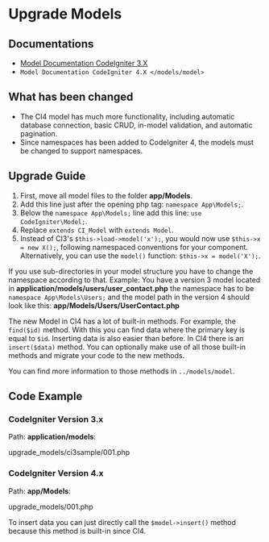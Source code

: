 # Upgrade Models

<div class="contents" local="" depth="2">

</div>

## Documentations

- [Model Documentation CodeIgniter
  3.X](http://codeigniter.com/userguide3/general/models.html)
- `Model Documentation CodeIgniter 4.X </models/model>`

## What has been changed

- The CI4 model has much more functionality, including automatic
  database connection, basic CRUD, in-model validation, and automatic
  pagination.
- Since namespaces has been added to CodeIgniter 4, the models must be
  changed to support namespaces.

## Upgrade Guide

1.  First, move all model files to the folder **app/Models**.
2.  Add this line just after the opening php tag:
    `namespace App\Models;`.
3.  Below the `namespace App\Models;` line add this line:
    `use CodeIgniter\Model;`.
4.  Replace `extends CI_Model` with `extends Model`.
5.  Instead of CI3's `$this->load->model('x');`, you would now use
    `$this->x = new X();`, following namespaced conventions for your
    component. Alternatively, you can use the `model()` function:
    `$this->x = model('X');`.

If you use sub-directories in your model structure you have to change
the namespace according to that. Example: You have a version 3 model
located in **application/models/users/user_contact.php** the namespace
has to be `namespace App\Models\Users;` and the model path in the
version 4 should look like this: **app/Models/Users/UserContact.php**

The new Model in CI4 has a lot of built-in methods. For example, the
`find($id)` method. With this you can find data where the primary key is
equal to `$id`. Inserting data is also easier than before. In CI4 there
is an `insert($data)` method. You can optionally make use of all those
built-in methods and migrate your code to the new methods.

You can find more information to those methods in `../models/model`.

## Code Example

### CodeIgniter Version 3.x

Path: **application/models**:

<div class="literalinclude">

upgrade_models/ci3sample/001.php

</div>

### CodeIgniter Version 4.x

Path: **app/Models**:

<div class="literalinclude">

upgrade_models/001.php

</div>

To insert data you can just directly call the `$model->insert()` method
because this method is built-in since CI4.

